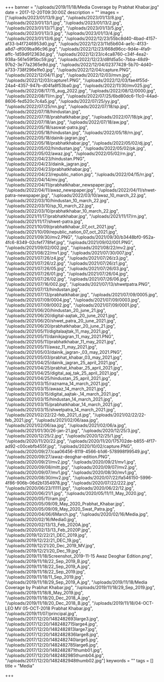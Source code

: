 +++
banner = "/uploads/2019/11/18/Media Coverage by Prabhat Khabar.jpg"
date = 2017-12-20T09:30:00Z
description = ""
images = ["/uploads/2023/01/13/9.jpg", "/uploads/2023/01/13/8.jpg", "/uploads/2023/01/13/1.jpg", "/uploads/2023/01/13/2.jpg", "/uploads/2023/01/13/71.jpg", "/uploads/2023/01/13/5.jpg", "/uploads/2023/01/13/3.jpg", "/uploads/2023/01/13/4.jpg", "/uploads/2023/01/13/6.jpg", "/uploads/2022/12/23/55bc8d40-4bad-4157-af33-b4f7246953d0.jpg", "/uploads/2022/12/23/11d5b604-ae1c-4f33-a8d7-df009ba96c96.jpg", "/uploads/2022/12/23/668d96cc-9d4e-4fa9-affc-1d59d912363d.jpg", "/uploads/2022/12/23/c4ca8760-c34f-4ea2-938a-561e59f5bc59.jpg", "/uploads/2022/12/23/d8fd5a5c-7bba-48d9-97b2-3e77a2365e9d.jpg", "/uploads/2022/12/04/02377428-5b70-4d40-a733-738f296e1fe0.jpg", "/uploads/2022/12/04/capture.PNG", "/uploads/2022/12/04/11.jpg", "/uploads/2022/12/03/mvn.jpg", "/uploads/2022/12/03/capture1.PNG", "/uploads/2022/12/03/fae4f55d-24a4-4357-947b-d04fa8f53ba0.jpg", "/uploads/2022/11/30/mv025.jpg", "/uploads/2022/08/17/15_aug_2022.jpg", "/uploads/2022/08/12/0000.jpg", "/uploads/2022/08/11/rn.jpg", "/uploads/2022/07/25/6bd80dc6-11c0-44ad-8606-fed520c7c4a5.jpg", "/uploads/2022/07/25/yy.jpg", "/uploads/2022/07/25/nn.jpg", "/uploads/2022/07/18/sp.jpg", "/uploads/2022/07/18/hindustan.jpg", "/uploads/2022/07/18/prabhatkhabar.jpg", "/uploads/2022/07/18/pk.jpg", "/uploads/2022/07/18/an.jpg", "/uploads/2022/07/18/aw.jpg", "/uploads/2022/05/18/saswat-patra.jpg", "/uploads/2022/05/18/hindustan.jpg", "/uploads/2022/05/18/rn.jpg", "/uploads/2022/05/18/dainik-jagran.jpg", "/uploads/2022/05/18/prabhatkhabar.jpg", "/uploads/2022/05/02/dj.jpg", "/uploads/2022/05/02/hindustan.jpg", "/uploads/2022/05/02/pk.jpg", "/uploads/2022/05/02/awaz.jpg", "/uploads/2022/05/02/rn.jpg", "/uploads/2022/04/23/hindustan.PNG", "/uploads/2022/04/23/dainik_jagran.jpg", "/uploads/2022/04/23/prabhatkhabar.jpg", "/uploads/2022/04/23/republic_nation.jpg", "/uploads/2022/04/15/rr.jpg", "/uploads/2022/04/14/mv.jpg", "/uploads/2022/04/11/prabhatkhabar_newspaper.jpg", "/uploads/2022/04/11/awaz_newspaper.jpg", "/uploads/2022/04/11/shwet-patra-newspaper.jpg", "/uploads/2022/03/10/awaz_10_march_22.jpg", "/uploads/2022/03/10/hindustan_10_march_22.jpg", "/uploads/2022/03/10/sp_10_march_22.jpg", "/uploads/2022/03/10/prabhatkhabar_10_march_22.jpg", "/uploads/2021/11/17/prabhatkhabar.jpg", "/uploads/2021/11/17/rn.jpg", "/uploads/2021/11/17/shwet-patra.jpg", "/uploads/2021/10/09/prabhatkhabar_07_oct_2021.jpg", "/uploads/2021/10/09/republic_nation_07_oct_2021.jpg", "/uploads/2021/09/30/mv2.PNG", "/uploads/2021/09/30/b3448bf0-952a-4fc6-8349-02cfef778fef.jpg", "/uploads/2021/09/02/001.PNG", "/uploads/2021/09/02/002.jpg", "/uploads/2021/08/22/mv2.jpg", "/uploads/2021/08/22/mv1.jpg", "/uploads/2021/07/30/007.jpg", "/uploads/2021/07/26/z4.jpg", "/uploads/2021/07/26/z3.jpg", "/uploads/2021/07/26/z2.jpg", "/uploads/2021/07/26/z1.jpg", "/uploads/2021/07/26/05.jpg", "/uploads/2021/07/26/03.jpg", "/uploads/2021/07/26/01.jpg", "/uploads/2021/07/26/04.jpg", "/uploads/2021/07/26/02.jpg", "/uploads/2021/07/26/06.jpg", "/uploads/2021/07/16/002.jpg", "/uploads/2021/07/13/shwetpatra.PNG", "/uploads/2021/07/13/hindustan.jpg", "/uploads/2021/07/13/prabhatkhabar.jpg", "/uploads/2021/07/09/0005.jpg", "/uploads/2021/07/09/0004.jpg", "/uploads/2021/07/09/0003.jpg", "/uploads/2021/07/09/0002.jpg", "/uploads/2021/07/09/0001.jpg", "/uploads/2021/06/20/hindustan_20_june_21.jpg", "/uploads/2021/06/20/digital-aajtak_20_june_2021.jpg", "/uploads/2021/06/20/shwet_patra_20_june_2021.jpg", "/uploads/2021/06/20/prabhatkhabar_20_june_21.jpg", "/uploads/2021/05/11/digitalaajtak_11_may_2021.jpg", "/uploads/2021/05/11/dainikjagran_11_may_2021.PNG", "/uploads/2021/05/11/prabhatkhabar_11_may_2021.jpg", "/uploads/2021/05/11/awaz_11_may_2021.jpg", "/uploads/2021/05/03/dainik_jagran-_03_may_2021.PNG", "/uploads/2021/05/03/prabhat_khabar_03_may_2021.jpg", "/uploads/2021/04/25/dainik_jagran_25_april_2021.jpg", "/uploads/2021/04/25/prabhat_khabar_25_april_2021.jpg", "/uploads/2021/04/25/digital_aaj_tak_25_april_2021.jpg", "/uploads/2021/04/25/hindustan_25_april_2021.jpg", "/uploads/2021/03/15/raznama_14_march_2021.jpg", "/uploads/2021/03/15/awaaz_14_march_2021.jpg", "/uploads/2021/03/15/digital_aajtak-_14_march_2021.jpg", "/uploads/2021/03/15/hindustan_14_march_2021.jpg", "/uploads/2021/03/15/prabhatkhabar_14_march_2021.jpg", "/uploads/2021/03/15/shwetpatra_14_march_2021.jpg", "/uploads/2021/02/22/22-feb_2021_d.jpg", "/uploads/2021/02/22/22-feb_2021.jpg", "/uploads/2021/02/06/aaa.jpg", "/uploads/2021/02/06/aa.jpg", "/uploads/2021/02/06/a.jpg", "/uploads/2021/01/30/26-jan-21.jpg", "/uploads/2020/12/25/3.jpg", "/uploads/2020/12/25/2.jpg", "/uploads/2020/12/25/1.jpg", "/uploads/2020/11/20/22.jpg", "/uploads/2020/11/20/175702de-b855-4f17-ad92-c00cebfb455f.jpg", "/uploads/2020/10/02/capture.PNG", "/uploads/2020/09/27/caa06456-8119-4566-b1d6-578998f99549.jpg", "/uploads/2020/09/27/awaz-deoghar-edition.PNG", "/uploads/2020/09/21/mv2.jpg", "/uploads/2020/09/21/mv1.jpg", "/uploads/2020/09/08/mitt.jpg", "/uploads/2020/09/07/mv2.jpg", "/uploads/2020/09/07/mv1.jpg", "/uploads/2020/08/30/mv1.jpg", "/uploads/2020/08/30/mv2.jpg", "/uploads/2020/07/22/fa546150-5996-4f86-906b-06d2b1354978.jpg", "/uploads/2020/07/22/222.jpg", "/uploads/2020/06/23/11111.jpg", "/uploads/2020/06/22/12.jpg", "/uploads/2020/06/21/1.jpg", "/uploads/2020/05/11/11_May_2020.jpg", "/uploads/2020/05/11/ram.jpg", "/uploads/2020/05/09/09_May_2020_Prabhat_Khabar.jpg", "/uploads/2020/05/09/09_May_2020_Swat_Patra.jpg", "/uploads/2020/04/06/6March.jpg", "/uploads/2020/02/16/Media.jpg", "/uploads/2020/02/16/Media0.jpg", "/uploads/2020/02/13/13_Feb_2020A.jpg", "/uploads/2020/02/13/13_Feb_2020P.jpg", "/uploads/2019/12/22/21_DEC_2019.jpg", "/uploads/2019/12/22/21_DEC_19.jpg", "/uploads/2019/12/21/20_Dec_2019_MV.jpg", "/uploads/2019/12/21/20_Dec_19.jpg", "/uploads/2019/11/18/Screenshot_2019-11-15 Awaz Deoghar Edition.png", "/uploads/2019/11/18/22_Sep_2019_B.jpg", "/uploads/2019/11/18/22_Sep_2019_A.jpg", "/uploads/2019/11/18/22_Sep_2019.jpg", "/uploads/2019/11/18/11_Sep_2019.jpg", "/uploads/2019/11/18/29_Sep_2019_A.jpg", "/uploads/2019/11/18/Media Coverage by Prabhat Khabar.jpg", "/uploads/2019/11/18/29_Sep_2019.jpg", "/uploads/2019/11/18/8_May_2019.jpg", "/uploads/2019/11/18/20_Dec_2018_A.jpg", "/uploads/2019/11/18/20_Dec_2018_B.jpg", "/uploads/2019/11/18/04-OCT-LEO MV 05-OCT-2018 Prabhat Khabar.jpg", "/uploads/2019/11/07/principal.jpg", "/uploads/2017/12/20/1482482693large3.jpg", "/uploads/2017/12/20/1482482715large4.jpg", "/uploads/2017/12/20/1482482813large7.jpg", "/uploads/2017/12/20/1482482836large8.jpg", "/uploads/2017/12/20/1482482740large5.jpg", "/uploads/2017/12/20/1482482785large6.jpg", "/uploads/2017/12/20/1482482871thumb01.jpg", "/uploads/2017/12/20/1482482985thumb04.jpg", "/uploads/2017/12/20/1482482948thumb02.jpg"]
keywords = ""
tags = []
title = "Media"

+++

